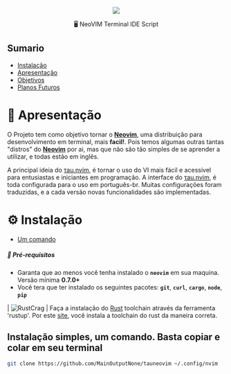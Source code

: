 [//]: # (<p align="center"> <img src="https://user-images.githubusercontent.com/107779952/175798381-7dd2e8e9-4bb6-4eef-96e3-248e4d43743a.png"/></p>)
<p align="center"> <img src="https://user-images.githubusercontent.com/107779952/175799142-237b87c4-230b-4c9d-93ea-d098e54b6a85.png"/></p>

<p align="center"> 🖥 NeoVIM Terminal IDE Script </p>

## Sumario
- [Instalação](#Instalação)
- [Apresentação](#Apresentação)
- [Objetivos](#Obj)
- [Planos Futuros](#future)

# 👔 <a id="Apresentação"></a>Apresentação

O Projeto tem como objetivo tornar o **[Neovim](https://neovim.io)**, uma distribuição para desenvolvimento em terminal, mais **facil!**. Pois temos algumas outras tantas "distros" do **[Neovim](https://neovim.io)** por ai, mas que não são tão simples de se aprender a utilizar, e todas estão em inglês.

A principal ideia do [τau.nvim](https://github.com/MainOutputNone/tauneovim), é tornar o uso do VI mais fácil e acessivel para entusiastas e iniciantes em programação. A interface do [τau.nvim](https://github.com/MainOutputNone/tauneovim), é toda configurada para o uso em português-br. Muitas configurações foram traduzidas, e a cada versão novas funcionalidades são implementadas.

# ⚙️ <a id="Instalação"></a>Instalação
- [Um comando](#umComando)
##### 🚨 Pré-requisitos

-  Garanta que ao menos você tenha instalado o **`neovim`** em sua maquina. Versão mínima **0.7.0+**
- Você tera que ter instalado os seguintes pacotes: **`git`**, **`curl`**, **`cargo`**, **`node`**, **`pip`**

| ![RustCrag](https://user-images.githubusercontent.com/107779952/175800003-f8ae3831-1802-4648-b2d3-815925ff8ec7.png) | Faça a instalação do [Rust](https://www.rust-lang.org/) toolchain através da ferramenta 'rustup'. Por este [site](https://rustup.rs), você instala a toolchain do rust da maneira correta. 

## Instalação simples, um comando. Basta copiar e colar em seu terminal

```bash
git clone https://github.com/MainOutputNone/tauneovim ~/.config/nvim
```
